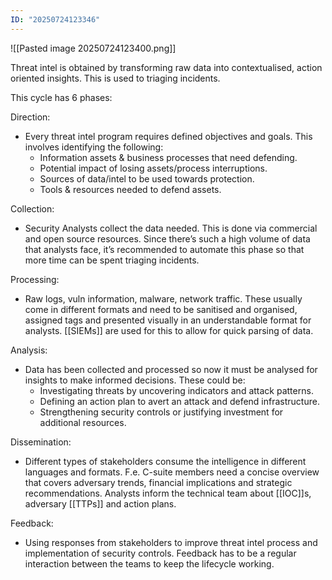 ```yaml
---
ID: "20250724123346"
---
```

![[Pasted image 20250724123400.png]]

Threat intel is obtained by transforming raw data into contextualised, action oriented insights. This is used to triaging incidents. 

This cycle has 6 phases:

Direction:
- Every threat intel program requires defined objectives and goals. This involves identifying the following:
	- Information assets & business processes that need defending.
	- Potential impact of losing assets/process interruptions.
	- Sources of data/intel to be used towards protection.
	- Tools & resources needed to defend assets.

Collection:
- Security Analysts collect the data needed. This is done via commercial and open source resources. Since there’s such a high volume of data that analysts face, it’s recommended to automate this phase so that more time can be spent triaging incidents.

Processing:
- Raw logs, vuln information, malware, network traffic. These usually come in different formats and need to be sanitised and organised, assigned tags and presented visually in an understandable format for analysts. [[SIEMs]] are used for this to allow for quick parsing of data.

Analysis:
- Data has been collected and processed so now it must be analysed for insights to make informed decisions. These could be:
	- Investigating threats by uncovering indicators and attack patterns.
	- Defining an action plan to avert an attack and defend infrastructure.
	- Strengthening security controls or justifying investment for additional resources.

Dissemination:
- Different types of stakeholders consume the intelligence in different languages and formats. F.e. C-suite members need a concise overview that covers adversary trends, financial implications and strategic recommendations. Analysts inform the technical team about [[IOC]]s, adversary [[TTPs]] and action plans.

Feedback:
- Using responses from stakeholders to improve threat intel process and implementation of security controls. Feedback has to be a regular interaction between the teams to keep the lifecycle working.
